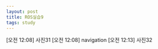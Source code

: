 ```yaml
---
layout: post
title: ROS실습9
tags: study
---
```


  [오전 12:08] 사진31
  [오전 12:08] navigation
  [오전 12:13] 사진32
